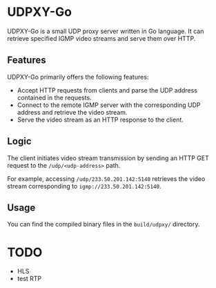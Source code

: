 # UDPXY-Go

UDPXY-Go is a small UDP proxy server written in Go language. It can retrieve specified IGMP video streams and serve them over HTTP.

## Features

UDPXY-Go primarily offers the following features:

* Accept HTTP requests from clients and parse the UDP address contained in the requests.
* Connect to the remote IGMP server with the corresponding UDP address and retrieve the video stream.
* Serve the video stream as an HTTP response to the client.

## Logic


The client initiates video stream transmission by sending an HTTP GET request to the `/udp/<udp-address>` path. 

For example, accessing `/udp/233.50.201.142:5140` retrieves the video stream corresponding to `igmp://233.50.201.142:5140`.


## Usage


You can find the compiled binary files in the `build/udpxy/` directory.


# TODO

* HLS
* test RTP